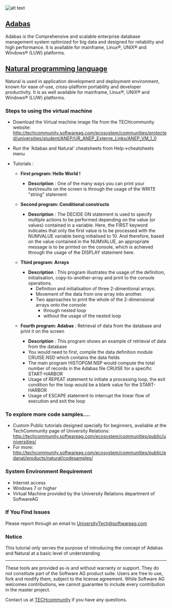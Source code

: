 ![alt text](https://cloud.githubusercontent.com/assets/25740455/25938714/7f4c321c-3630-11e7-9dca-db5877727731.jpg)

## [Adabas](http://www2.softwareag.com/corporate/products/adabas_natural/adabas/default.aspx)
Adabas is the Comprehensive and scalable enterprise database management system optimized for big data and designed for reliability and high performance. It is available for mainframe, Linux®, UNIX® and Windows® (LUW) platforms.


## [Natural programming language](http://www2.softwareag.com/corporate/products/adabas_natural/natural/default.aspx)

Natural is used in application development and deployment environment, known for ease of-use, cross-platform portability and developer productivity. It is as well available for mainframe, Linux®, UNIX® and Windows® (LUW) platforms.

### Steps to using the virtual machine 
 * Download the Virtual machine image file from the TECHcommunity website:  
 http://techcommunity.softwareag.com/ecosystem/communities/protected/universities/student/ANEP/UR_ANEP_Externe_Links/ANEP_VM_1_0
 * Run the 'Adabas and Natural' cheatsheets from Help->cheatsheets menu
 * Tutorials :
 
    - <b>First program: Hello World !</b>
      * <b>Description</b> : One of the many ways you can print your text/results on the screen is through the usage of the WRITE "string" statement
      
    - <b>Second program: Conditional constructs</b>
      * <b>Description</b> : The DECIDE ON statement is used to specify multiple actions to be performed depending on the value (or values) contained in a variable. Here, the FIRST keyword indicates that only the first value is to be processed with the NUMVALUE variable being initialised to 10. And therefore, based on the value contained in the NUMVALUE, an appropriate message is to be printed on the console, which is achieved through the usage of the DISPLAY statement here.
        
    - <b>Third program: Arrays</b>
      * <b>Description</b> : This program illustrates the usage of the definition, initialisation, copy-to-another-array and print to the console operations.
         * Definition and initialisation of three 2-dimentional arrays.
         * Movement of the data from one array into another.
         * Two approaches to print the whole of the 2-dimensional arrays onto the console:
            * through nested loop
            * without the usage of the nested loop
        
   - <b>Fourth program: Adabas</b> : Retrieval of data from the database and print it on the screen
       * <b>Description</b> : This program shows an example of retrieval of data from the database
       * You would need to first, compile the data definition module CRUISE.NSD which contains the data fields 
       * The main program HISTOPGM.NSP would compute the total number of records in the Adabas file CRUISE for a specific START-HARBOR
       * Usage of REPEAT statement to initiate a processing loop, the exit condition for the loop would be a blank value for the START-HARBOR
       * Usage of ESCAPE statement to interrupt the linear flow of execution and exit the loop
 
### To explore more code samples....
  - Custom Public tutorials designed specially for beginners, available at the TechCommunity page of University Relations: http://techcommunity.softwareag.com/ecosystem/communities/public/universities/ 
  - For more: http://techcommunity.softwareag.com/ecosystem/communities/public/adanat/products/natural/codesamples/
 
### System Environment Requirement

 * Internet access
 * Windows 7 or higher
 * Virtual Machine provided by the University Relations department of SoftwareAG 
  

### If You Find Issues
Please report through an email to UniversityTech@softwareag.com

### Notice
This tutorial only serves the purpose of introducing the concept of Adabas and Natural at a basic level of understanding

  ______________________
These tools are provided as-is and without warranty or support. They do not constitute part of the Software AG product suite. Users are free to use, fork and modify them, subject to the license agreement. While Software AG welcomes contributions, we cannot guarantee to include every contribution in the master project.	

Contact us at [TECHcommunity](mailto:technologycommunity@softwareag.com?subject=Github/SoftwareAG) if you have any questions.
